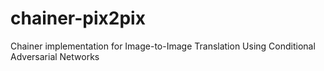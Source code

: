 # chainer-pix2pix
Chainer implementation for Image-to-Image Translation Using Conditional Adversarial Networks
